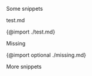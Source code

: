 Some snippets

test.md

{@import ./test.md}

Missing

{@import optional ./missing.md}

More snippets
